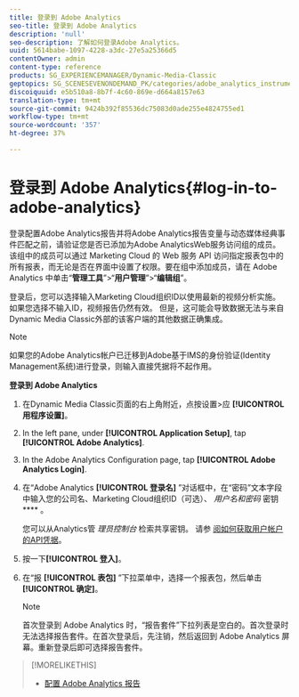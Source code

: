 ```yaml
---
title: 登录到 Adobe Analytics
seo-title: 登录到 Adobe Analytics
description: 'null'
seo-description: 了解如何登录Adobe Analytics。
uuid: 5614babe-1097-4228-a3dc-27e5a25366d5
contentOwner: admin
content-type: reference
products: SG_EXPERIENCEMANAGER/Dynamic-Media-Classic
geptopics: SG_SCENESEVENONDEMAND_PK/categories/adobe_analytics_instrumentation_kit
discoiquuid: e5b510a8-8b7f-4c60-869e-d664a8157e63
translation-type: tm+mt
source-git-commit: 9424b392f85536dc75083d0ade255e4824755ed1
workflow-type: tm+mt
source-wordcount: '357'
ht-degree: 37%

---
```



# 登录到 Adobe Analytics{#log-in-to-adobe-analytics}

登录配置Adobe Analytics报告并将Adobe Analytics报告变量与动态媒体经典事件匹配之前，请验证您是否已添加为Adobe AnalyticsWeb服务访问组的成员。 该组中的成员可以通过 Marketing Cloud 的 Web 服务 API 访问指定报表包中的所有报表，而无论是否在界面中设置了权限。要在组中添加成员，请在 Adobe Analytics 中单击“**管理工具**”>“**用户管理**”>“**编辑组**”。

登录后，您可以选择输入Marketing Cloud组织ID以使用最新的视频分析实施。 如果您选择不输入ID，视频报告仍然有效。 但是，这可能会导致数据无法与来自Dynamic Media Classic外部的该客户端的其他数据正确集成。

>[!NOTE]
>
>如果您的Adobe Analytics帐户已迁移到Adobe基于IMS的身份验证(Identity Management系统)进行登录，则输入直接凭据将不起作用。

**登录到 Adobe Analytics**

1. 在Dynamic Media Classic页面的右上角附近，点按设置>应 **[!UICONTROL 用程序设置]**。
1. In the left pane, under **[!UICONTROL Application Setup]**, tap **[!UICONTROL Adobe Analytics]**.
1. In the Adobe Analytics Configuration page, tap **[!UICONTROL Adobe Analytics Login]**.
1. 在“Adobe Analytics **[!UICONTROL 登录名]** ”对话框中，在“密码”文本字段中输入您的公司名、Marketing Cloud组织ID（可选）、 *用户名和密码* 密钥 **** 。

   您可以从Analytics管 *理员控制台* 检索共享密钥。 请参 [阅如何获取用户帐户的API凭据](https://helpx.adobe.com/analytics/kb/how-to-get-api-credentials-for-user-accounts-.html)。

1. 按一下&#x200B;**[!UICONTROL 登入]**。
1. 在“报 **[!UICONTROL 表包]** ”下拉菜单中，选择一个报表包，然后单击 **[!UICONTROL 确定]**。

   >[!NOTE]
   >
   >首次登录到 Adobe Analytics 时，“报告套件”下拉列表是空白的。首次登录时无法选择报告套件。在首次登录后，先注销，然后返回到 Adobe Analytics 屏幕。重新登录后即可选择报告套件。

>[!MORELIKETHIS]
>
>* [配置 Adobe Analytics 报告](configuring-analytics-reports.md#configuring_adobe_analytics_reports)

